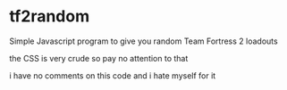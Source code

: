 # tf2random
Simple Javascript program to give you random Team Fortress 2 loadouts

the CSS is very crude so pay no attention to that

i have no comments on this code and i hate myself for it
